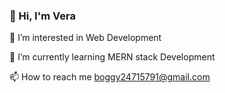 ### 👋 Hi, I'm Vera 

👀 I’m interested in Web Development

🌱 I’m currently learning MERN stack Development

📫 How to reach me boggy24715791@gmail.com
